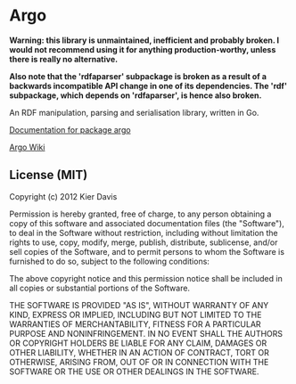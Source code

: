 Argo
====

**Warning: this library is unmaintained, inefficient and probably broken. I would not recommend using it for anything production-worthy, unless there is really no alternative.**

**Also note that the 'rdfaparser' subpackage is broken as a result of a backwards incompatible API change in one of its dependencies. The 'rdf' subpackage, which depends on 'rdfaparser', is hence also broken.**

An RDF manipulation, parsing and serialisation library, written in Go.

[Documentation for package argo][argo-doc]

[Argo Wiki][argo-wiki]

License (MIT)
-------------

Copyright (c) 2012 Kier Davis

Permission is hereby granted, free of charge, to any person obtaining a copy of this software and
associated documentation files (the "Software"), to deal in the Software without restriction,
including without limitation the rights to use, copy, modify, merge, publish, distribute,
sublicense, and/or sell copies of the Software, and to permit persons to whom the Software is
furnished to do so, subject to the following conditions:

The above copyright notice and this permission notice shall be included in all copies or substantial
portions of the Software.

THE SOFTWARE IS PROVIDED "AS IS", WITHOUT WARRANTY OF ANY KIND, EXPRESS OR IMPLIED, INCLUDING BUT
NOT LIMITED TO THE WARRANTIES OF MERCHANTABILITY, FITNESS FOR A PARTICULAR PURPOSE AND
NONINFRINGEMENT. IN NO EVENT SHALL THE AUTHORS OR COPYRIGHT HOLDERS BE LIABLE FOR ANY CLAIM, DAMAGES
OR OTHER LIABILITY, WHETHER IN AN ACTION OF CONTRACT, TORT OR OTHERWISE, ARISING FROM, OUT OF OR IN
CONNECTION WITH THE SOFTWARE OR THE USE OR OTHER DEALINGS IN THE SOFTWARE.


[argo-doc]:     http://go.pkgdoc.org/github.com/kierdavis/argo "argo - GoPkgDoc"
[argo-wiki]:    https://github.com/kierdavis/argo/wiki "Home - kierdavis/argo Wiki"

